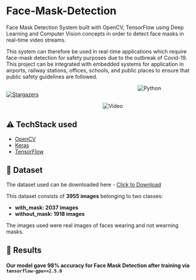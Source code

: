 # Face-Mask-Detection


Face Mask Detection System built with OpenCV, TensorFlow using Deep Learning and Computer Vision concepts in order to detect face masks in real-time video streams.

This system can therefore be used in real-time applications which require face-mask detection for safety purposes due to the outbreak of Covid-19. This project can be integrated with embedded systems for application in airports, railway stations, offices, schools, and public places to ensure that public safety guidelines are followed.


&nbsp;&nbsp;&nbsp;&nbsp;&nbsp;&nbsp;&nbsp;&nbsp;&nbsp;&nbsp;&nbsp;&nbsp;&nbsp;&nbsp;&nbsp;&nbsp;&nbsp;&nbsp;&nbsp;&nbsp;&nbsp;&nbsp;&nbsp;&nbsp;&nbsp;&nbsp;&nbsp;&nbsp;&nbsp;&nbsp;&nbsp;&nbsp;&nbsp;&nbsp;&nbsp;&nbsp;&nbsp;&nbsp;&nbsp;&nbsp;&nbsp;&nbsp;&nbsp;&nbsp;&nbsp;&nbsp;&nbsp;&nbsp;&nbsp;&nbsp;&nbsp;&nbsp;&nbsp;&nbsp;&nbsp;&nbsp;&nbsp;&nbsp;&nbsp;&nbsp;&nbsp;&nbsp;&nbsp;&nbsp;&nbsp;&nbsp;&nbsp;&nbsp;&nbsp;&nbsp;&nbsp;&nbsp;&nbsp;&nbsp;&nbsp;&nbsp;&nbsp;&nbsp;&nbsp;&nbsp;&nbsp;&nbsp;&nbsp;&nbsp;&nbsp;&nbsp;&nbsp;&nbsp;&nbsp;&nbsp;![Python](https://img.shields.io/badge/python-v3.6+-blue.svg) [![Stargazers](https://img.shields.io/github/stars/prakhar991/Face-Mask-Detection.svg?logo=github)](https://github.com/prakhar991/Face-Mask-Detection/stargazers)



&nbsp;&nbsp;&nbsp;&nbsp;&nbsp;&nbsp;&nbsp;&nbsp;&nbsp;&nbsp;&nbsp;&nbsp;&nbsp;&nbsp;&nbsp;&nbsp;&nbsp;&nbsp;&nbsp;&nbsp;&nbsp;&nbsp;&nbsp;&nbsp;&nbsp;&nbsp;&nbsp;&nbsp;&nbsp;&nbsp;&nbsp;&nbsp;&nbsp;&nbsp;&nbsp;&nbsp;&nbsp;&nbsp;&nbsp;&nbsp;&nbsp;&nbsp;&nbsp;&nbsp;&nbsp;&nbsp;&nbsp;&nbsp;&nbsp;&nbsp;&nbsp;&nbsp;&nbsp;&nbsp;&nbsp;&nbsp;&nbsp;&nbsp;&nbsp;&nbsp;&nbsp;&nbsp;&nbsp;&nbsp;&nbsp;&nbsp;![Video](https://user-images.githubusercontent.com/56834728/162494487-ed0903ce-fe13-47e9-9f3e-a059294d36d4.gif)

## :warning: TechStack used

- [OpenCV](https://opencv.org/)
- [Keras](https://keras.io/)
- [TensorFlow](https://www.tensorflow.org/)


## :file_folder: Dataset
The dataset used can be downloaded here - [Click to Download](https://drive.google.com/drive/folders/1PcMGGT3Id6lcjUquPTrCfMdu2puwciwV)

This dataset consists of __3955 images__ belonging to two classes:
*	__with_mask: 2037 images__
*	__without_mask: 1918 images__

The images used were real images of faces wearing and not wearning masks.


## :key: Results

#### Our model gave 98% accuracy for Face Mask Detection after training via <code>tensorflow-gpu==2.5.0</code>
                           

